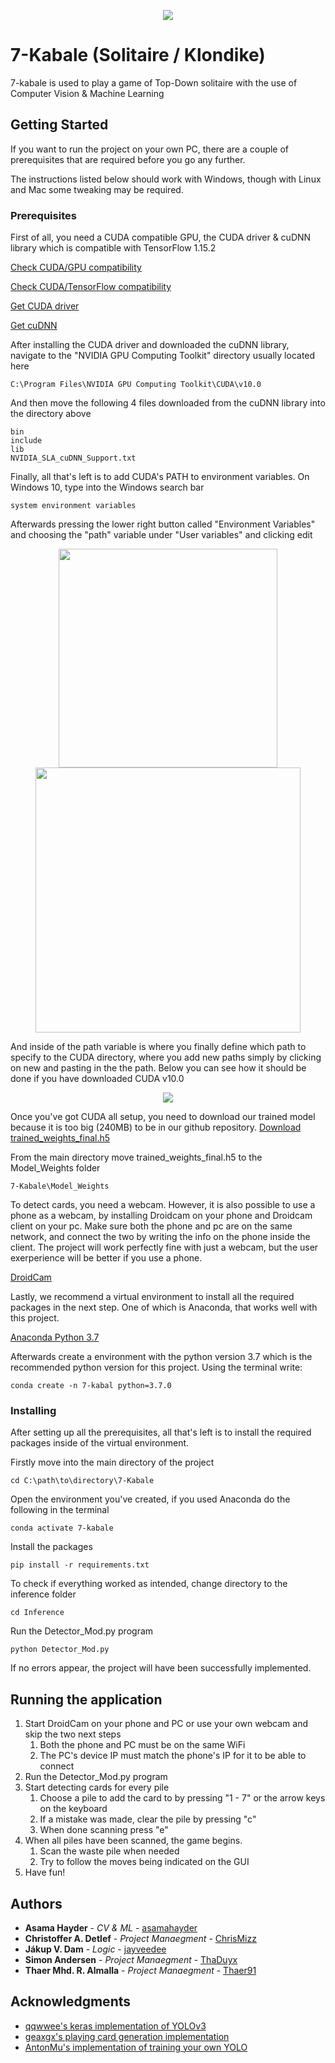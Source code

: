<p align="center">
  <img src="https://i.imgur.com/0J3QMlC.png">
</p>

# 7-Kabale (Solitaire / Klondike)

7-kabale is used to play a game of Top-Down solitaire with the use of Computer Vision & Machine Learning

## Getting Started

If you want to run the project on your own PC, there are a couple of prerequisites that 
are required before you go any further. 

The instructions listed below should work with Windows, though with Linux and Mac some tweaking may be required.

### Prerequisites

First of all, you need a CUDA compatible GPU, the CUDA driver & cuDNN library which is compatible with TensorFlow 1.15.2

[Check CUDA/GPU compatibility](https://developer.nvidia.com/cuda-gpus)

[Check CUDA/TensorFlow compatibility](https://www.tensorflow.org/install/source_windows#tested_build_configurations)

[Get CUDA driver](https://developer.nvidia.com/cuda-toolkit-archive)

[Get cuDNN](https://developer.nvidia.com/cudnn)

After installing the CUDA driver and downloaded the cuDNN library, navigate to the "NVIDIA GPU Computing Toolkit" directory usually located here

```
C:\Program Files\NVIDIA GPU Computing Toolkit\CUDA\v10.0
```

And then move the following 4 files downloaded from the cuDNN library into the directory above

```
bin
include
lib
NVIDIA_SLA_cuDNN_Support.txt
```

Finally, all that's left is to add CUDA's PATH to environment variables. On Windows 10, type into the Windows search bar

```
system environment variables
```

Afterwards pressing the lower right button called "Environment Variables" and choosing the "path" variable under "User variables" and clicking edit

<p align="center">
  <img width="350px" src="https://i.imgur.com/EwKkgBA.png">
  <img width="424px" src="https://i.imgur.com/jrgyJIx.png">
</p>

And inside of the path variable is where you finally define which path to specify to the CUDA directory, where you add new paths simply by clicking on new and pasting in the the path. Below you can see how it should be done if you have downloaded CUDA v10.0

<p align="center">
  <img src="https://i.imgur.com/Pqd4wqE.png">
</p>

Once you've got CUDA all setup, you need to download our trained model because it is too big (240MB) to be in our github repository.
[Download trained_weights_final.h5](https://drive.google.com/file/d/1XWYXZuZDu36aqsacIaJ7t28o4202fuCC/view?usp=sharing)

From the main directory move trained_weights_final.h5 to the Model_Weights folder
```
7-Kabale\Model_Weights
```

To detect cards, you need a webcam.
However, it is also possible to use a phone as a webcam, by installing Droidcam on your phone and Droidcam client on your pc.
Make sure both the phone and pc are on the same network, and connect the two by writing the info on the phone inside the client. The project will work perfectly fine with just a webcam, but the user exerperience will be better if you use a phone.

[DroidCam](https://www.dev47apps.com/)

Lastly, we recommend a virtual environment to install all the required packages in the next step. One of which is Anaconda, that works well with this project.

[Anaconda Python 3.7](https://www.anaconda.com/products/individual)

Afterwards create a environment with the python version 3.7 which is the recommended python version for this project. Using the 
 terminal write:
```
conda create -n 7-kabal python=3.7.0
```

### Installing

After setting up all the prerequisites, all that's left is to install the required packages inside of the virtual environment.

Firstly move into the main directory of the project

```
cd C:\path\to\directory\7-Kabale
```

Open the environment you've created, if you used Anaconda do the following in the terminal

```
conda activate 7-kabale
```

Install the packages

```
pip install -r requirements.txt
```

To check if everything worked as intended, change directory to the inference folder

```
cd Inference
```

Run the Detector_Mod.py program

```
python Detector_Mod.py
```

If no errors appear, the project will have been successfully implemented.

## Running the application

1. Start DroidCam on your phone and PC or use your own webcam and skip the two next steps
    1. Both the phone and PC must be on the same WiFi
    1. The PC's device IP must match the phone's IP for it to be able to connect
2. Run the Detector_Mod.py program
3. Start detecting cards for every pile 
    1. Choose a pile to add the card to by pressing "1 - 7" or the arrow keys on the keyboard
    1. If a mistake was made, clear the pile by pressing "c"
    1. When done scanning press "e"
4. When all piles have been scanned, the game begins.
    1. Scan the waste pile when needed
    1. Try to follow the moves being indicated on the GUI
5. Have fun!

## Authors

* **Asama Hayder** - *CV & ML* - [asamahayder](https://github.com/asamahayder)
* **Christoffer A. Detlef** - *Project Manaegment* - [ChrisMizz](https://github.com/ChrisMizz)
* **Jákup V. Dam** - *Logic* - [jayveedee](https://github.com/jayveedee)
* **Simon Andersen** - *Project Manaegment* - [ThaDuyx](https://github.com/ThaDuyx)
* **Thaer Mhd. R. Almalla** - *Project Manaegment* - [Thaer91](https://github.com/Thaer91)

## Acknowledgments

* [qqwwee's keras implementation of YOLOv3](https://github.com/qqwweee/keras-yolo3)
* [geaxgx's playing card generation implementation](https://github.com/geaxgx/playing-card-detection)
* [AntonMu's implementation of training your own YOLO](https://github.com/AntonMu/TrainYourOwnYOLO)